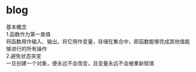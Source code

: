 # blog

基本概念  
1.函数作为第一类值  
将函数用作输入、输出，将它用作变量，存储在集合中，即函数能够完成其他值能够进行的所有操作  
2.避免状态突变  
一旦创建一个对象，便永远不会改变，且变量永远不会被重新赋值

